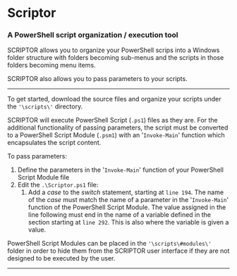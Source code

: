 # Scriptor
### A PowerShell script organization / execution tool

SCRIPTOR allows you to organize your PowerShell scrips into a Windows folder structure with folders becoming sub-menus and the scripts in those folders becoming menu items.

SCRIPTOR also allows you to pass parameters to your scripts.

-----------------------------------------------------------------------------

To get started, download the source files and organize your scripts under the `'\scripts\'` directory.

SCRIPTOR will execute PowerShell Script (`.ps1`) files as they are.  For the additional functionality of passing parameters, the script must be converted to a PowerShell Script Module (`.psm1`) with an '`Invoke-Main`' function which encapsulates the script content.

To pass parameters:
1.  Define the parameters in the '`Invoke-Main`' function of your PowerShell Script Module file
1.  Edit the `.\Scriptor.ps1` file:
    1.  Add a *case* to the *switch* statement, starting at `line 194`. The name of the *case* must match the name of a parameter in the  '`Invoke-Main`' function of the PowerShell Script Module. The value assigned in the line following must end in the name of a variable defined in the section starting at `line 292`. This is also where the variable is given a value.

PowerShell Script Modules can be placed in the `'\scripts\#modules\'` folder in order to hide them from the SCRIPTOR user interface if they are not designed to be executed by the user.

-----------------------------------------------------------------------------
